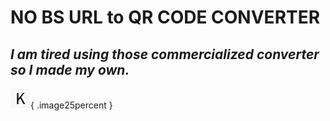 # NO BS URL to QR CODE CONVERTER
## _I am tired using those commercialized converter so I made my own._

![kuma.gif](https://github.com/TriangleBear/trianglebear.github.io/blob/main/images/kuma.gif?raw=true){ .image25percent }
